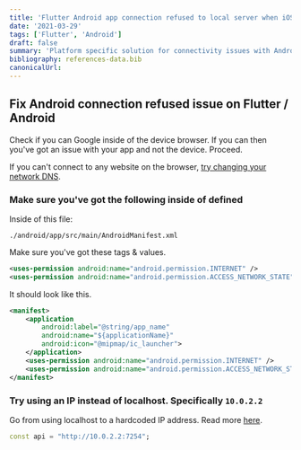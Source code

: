 ```yaml
---
title: 'Flutter Android app connection refused to local server when iOS & Web work.'
date: '2021-03-29'
tags: ['Flutter', 'Android']
draft: false
summary: 'Platform specific solution for connectivity issues with Android while developing with Flutter.'
bibliography: references-data.bib
canonicalUrl:
---
```


## Fix Android connection refused issue on Flutter / Android

Check if you can Google inside of the device browser. If you can then you've
got an issue with your app and not the device. Proceed.

If you can't connect to any website on the browser, [try changing your network DNS](https://news.trendmicro.com/2023/03/21/how-to-turn-on-private-dns-mode/).

### Make sure you've got the following inside of defined

Inside of this file:

`./android/app/src/main/AndroidManifest.xml`

Make sure you've got these tags & values.

```xml
<uses-permission android:name="android.permission.INTERNET" />
<uses-permission android:name="android.permission.ACCESS_NETWORK_STATE" />
```

It should look like this.

```xml
<manifest>
    <application
        android:label="@string/app_name"
        android:name="${applicationName}"
        android:icon="@mipmap/ic_launcher">
    </application>
    <uses-permission android:name="android.permission.INTERNET" />
    <uses-permission android:name="android.permission.ACCESS_NETWORK_STATE" />
</manifest>
```

### Try using an IP instead of localhost. Specifically `10.0.2.2`

Go from using localhost to a hardcoded IP address. Read more [here](https://stackoverflow.com/questions/4905315/error-connection-refused).

```dart
const api = "http://10.0.2.2:7254";
```
